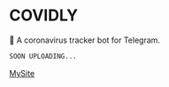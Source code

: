 # COVIDLY

🦠 A coronavirus tracker bot for Telegram.

```sh
SOON UPLOADING...
```
 [MySite](https://https://mikeowino.github.io/)
